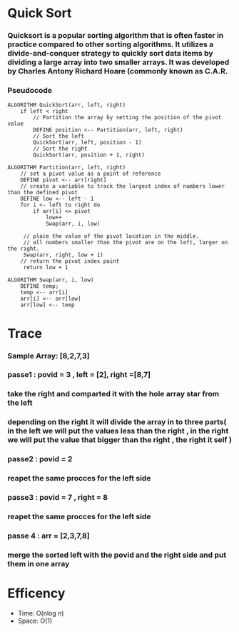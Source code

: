 # Quick Sort
### Quicksort is a popular sorting algorithm that is often faster in practice compared to other sorting algorithms. It utilizes a divide-and-conquer strategy to quickly sort data items by dividing a large array into two smaller arrays. It was developed by Charles Antony Richard Hoare (commonly known as C.A.R.


### Pseudocode
```
ALGORITHM QuickSort(arr, left, right)
    if left < right
        // Partition the array by setting the position of the pivot value
        DEFINE position <-- Partition(arr, left, right)
        // Sort the left
        QuickSort(arr, left, position - 1)
        // Sort the right
        QuickSort(arr, position + 1, right)

ALGORITHM Partition(arr, left, right)
    // set a pivot value as a point of reference
    DEFINE pivot <-- arr[right]
    // create a variable to track the largest index of numbers lower than the defined pivot
    DEFINE low <-- left - 1
    for i <- left to right do
        if arr[i] <= pivot
            low++
            Swap(arr, i, low)

     // place the value of the pivot location in the middle.
     // all numbers smaller than the pivot are on the left, larger on the right.
     Swap(arr, right, low + 1)
    // return the pivot index point
     return low + 1

ALGORITHM Swap(arr, i, low)
    DEFINE temp;
    temp <-- arr[i]
    arr[i] <-- arr[low]
    arr[low] <-- temp
```



# Trace
### Sample Array: [8,2,7,3]

### passe1 : povid = 3 , left = [2], right =[8,7]
### take the right and comparted it with the hole array star from the left
### depending on the right it will divide the  array in to three parts( in the left we will put the values less than the right , in the right we will put the value that bigger than the right , the right it self )
### passe2 : povid = 2
### reapet the same procces for the left side
### passe3 :  povid = 7 , right = 8
### reapet the same procces for the left side
### passe 4 : arr = [2,3,7,8]
### merge the sorted left with the povid and the right side and put them in one array

# Efficency
- Time: O(nlog n)
- Space: O(1)
